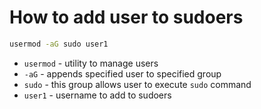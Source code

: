 # How to add user to sudoers

```bash
usermod -aG sudo user1
```

- `usermod` - utility to manage users
- `-aG` - appends specified user to specified group
- `sudo` - this group allows user to execute `sudo` command
- `user1` - username to add to sudoers


